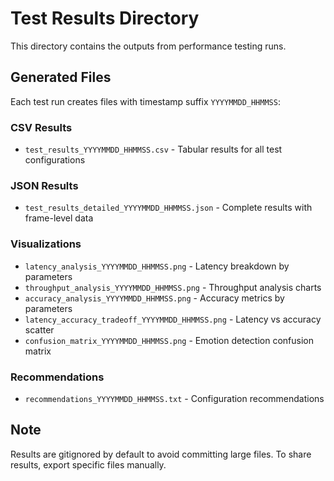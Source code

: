 # Test Results Directory

This directory contains the outputs from performance testing runs.

## Generated Files

Each test run creates files with timestamp suffix `YYYYMMDD_HHMMSS`:

### CSV Results
- `test_results_YYYYMMDD_HHMMSS.csv` - Tabular results for all test configurations

### JSON Results
- `test_results_detailed_YYYYMMDD_HHMMSS.json` - Complete results with frame-level data

### Visualizations
- `latency_analysis_YYYYMMDD_HHMMSS.png` - Latency breakdown by parameters
- `throughput_analysis_YYYYMMDD_HHMMSS.png` - Throughput analysis charts
- `accuracy_analysis_YYYYMMDD_HHMMSS.png` - Accuracy metrics by parameters
- `latency_accuracy_tradeoff_YYYYMMDD_HHMMSS.png` - Latency vs accuracy scatter
- `confusion_matrix_YYYYMMDD_HHMMSS.png` - Emotion detection confusion matrix

### Recommendations
- `recommendations_YYYYMMDD_HHMMSS.txt` - Configuration recommendations

## Note

Results are gitignored by default to avoid committing large files.
To share results, export specific files manually.
